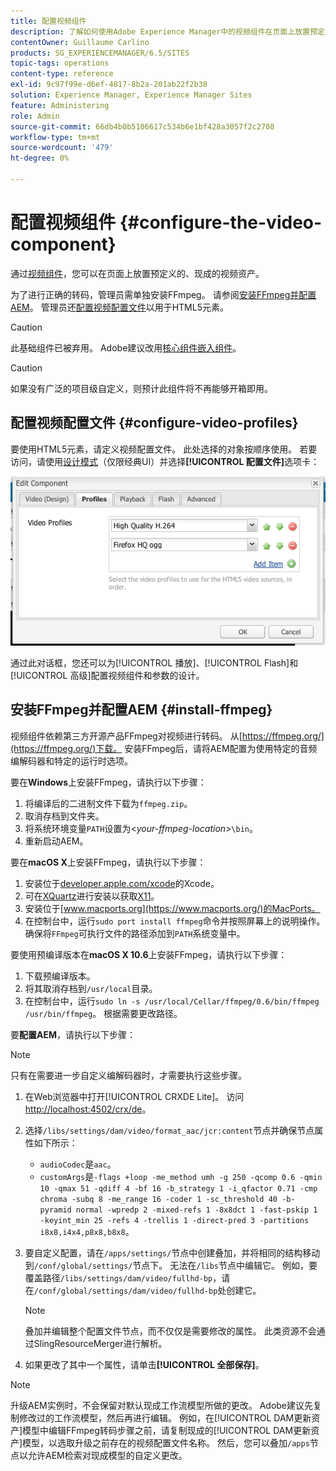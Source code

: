 ```yaml
---
title: 配置视频组件
description: 了解如何使用Adobe Experience Manager中的视频组件在页面上放置预定义的、现成的视频资源。
contentOwner: Guillaume Carlino
products: SG_EXPERIENCEMANAGER/6.5/SITES
topic-tags: operations
content-type: reference
exl-id: 9c97f99e-d6ef-4817-8b2a-201ab22f2b38
solution: Experience Manager, Experience Manager Sites
feature: Administering
role: Admin
source-git-commit: 66db4b0b5106617c534b6e1bf428a3057f2c2708
workflow-type: tm+mt
source-wordcount: '479'
ht-degree: 0%

---
```


# 配置视频组件 {#configure-the-video-component}

通过[视频组件](/help/sites-authoring/default-components-foundation.md#video)，您可以在页面上放置预定义的、现成的视频资产。

为了进行正确的转码，管理员需单独安装FFmpeg。 请参阅[安装FFmpeg并配置AEM](#install-ffmpeg)。 管理员还[配置视频配置文件](#configure-video-profiles)以用于HTML5元素。

>[!CAUTION]
>
>此基础组件已被弃用。 Adobe建议改用[核心组件嵌入组件](https://experienceleague.adobe.com/docs/experience-manager-core-components/using/wcm-components/embed.html?lang=zh-Hans)。

>[!CAUTION]
>
>如果没有广泛的项目级自定义，则预计此组件将不再能够开箱即用。

## 配置视频配置文件 {#configure-video-profiles}

要使用HTML5元素，请定义视频配置文件。 此处选择的对象按顺序使用。 若要访问，请使用[设计模式](/help/sites-authoring/default-components-designmode.md)（仅限经典UI）并选择&#x200B;**[!UICONTROL 配置文件]**&#x200B;选项卡：

![chlimage_1-317](assets/chlimage_1-317.png)

通过此对话框，您还可以为[!UICONTROL 播放]、[!UICONTROL Flash]和[!UICONTROL 高级]配置视频组件和参数的设计。

## 安装FFmpeg并配置AEM {#install-ffmpeg}

视频组件依赖第三方开源产品FFmpeg对视频进行转码。 从[https://ffmpeg.org/](https://ffmpeg.org/)下载。 安装FFmpeg后，请将AEM配置为使用特定的音频编解码器和特定的运行时选项。

要在&#x200B;**Windows**&#x200B;上安装FFmpeg，请执行以下步骤：

1. 将编译后的二进制文件下载为`ffmpeg.zip`。
1. 取消存档到文件夹。
1. 将系统环境变量`PATH`设置为&lt;*your-ffmpeg-location*>`\bin`。
1. 重新启动AEM。

要在&#x200B;**macOS X**&#x200B;上安装FFmpeg，请执行以下步骤：

1. 安装位于[developer.apple.com/xcode](https://developer.apple.com/xcode/)的Xcode。
1. 可在[XQuartz](https://www.xquartz.org)进行安装以获取[X11](https://support.apple.com/en-us/100724)。
1. 安装位于[www.macports.org](https://www.macports.org/)的MacPorts。
1. 在控制台中，运行`sudo port install ffmpeg`命令并按照屏幕上的说明操作。 确保将`FFmpeg`可执行文件的路径添加到`PATH`系统变量中。

要使用预编译版本在&#x200B;**macOS X 10.6**&#x200B;上安装FFmpeg，请执行以下步骤：

1. 下载预编译版本。
1. 将其取消存档到`/usr/local`目录。
1. 在控制台中，运行`sudo ln -s /usr/local/Cellar/ffmpeg/0.6/bin/ffmpeg /usr/bin/ffmpeg`。 根据需要更改路径。

要&#x200B;**配置AEM**，请执行以下步骤：

>[!NOTE]
>
>只有在需要进一步自定义编解码器时，才需要执行这些步骤。

1. 在Web浏览器中打开[!UICONTROL CRXDE Lite]。 访问[http://localhost:4502/crx/de](http://localhost:4502/crx/de)。
2. 选择`/libs/settings/dam/video/format_aac/jcr:content`节点并确保节点属性如下所示：

   * `audioCodec`是`aac`。
   * `customArgs`是`-flags +loop -me_method umh -g 250 -qcomp 0.6 -qmin 10 -qmax 51 -qdiff 4 -bf 16 -b_strategy 1 -i_qfactor 0.71 -cmp chroma -subq 8 -me_range 16 -coder 1 -sc_threshold 40 -b-pyramid normal -wpredp 2 -mixed-refs 1 -8x8dct 1 -fast-pskip 1 -keyint_min 25 -refs 4 -trellis 1 -direct-pred 3 -partitions i8x8,i4x4,p8x8,b8x8`。

3. 要自定义配置，请在`/apps/settings/`节点中创建叠加，并将相同的结构移动到`/conf/global/settings/`节点下。 无法在`/libs`节点中编辑它。 例如，要覆盖路径`/libs/settings/dam/video/fullhd-bp`，请在`/conf/global/settings/dam/video/fullhd-bp`处创建它。

   >[!NOTE]
   >
   >叠加并编辑整个配置文件节点，而不仅仅是需要修改的属性。 此类资源不会通过SlingResourceMerger进行解析。

4. 如果更改了其中一个属性，请单击&#x200B;**[!UICONTROL 全部保存]**。

>[!NOTE]
>
>升级AEM实例时，不会保留对默认现成工作流模型所做的更改。 Adobe建议先复制修改过的工作流模型，然后再进行编辑。 例如，在[!UICONTROL DAM更新资产]模型中编辑FFmpeg转码步骤之前，请复制现成的[!UICONTROL DAM更新资产]模型，以选取升级之前存在的视频配置文件名称。 然后，您可以叠加`/apps`节点以允许AEM检索对现成模型的自定义更改。
